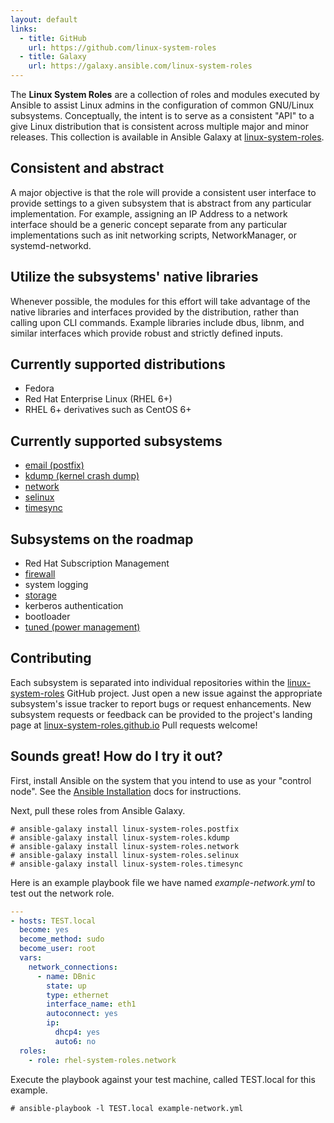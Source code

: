 ```yaml
---
layout: default
links:
  - title: GitHub
    url: https://github.com/linux-system-roles
  - title: Galaxy
    url: https://galaxy.ansible.com/linux-system-roles
---
```

The **Linux System Roles** are a collection of roles and modules executed by
Ansible to assist Linux admins in the configuration of common GNU/Linux
subsystems. Conceptually, the intent is to serve as a consistent "API" to a
give Linux distribution that is consistent across multiple major and minor
releases. This collection is available in Ansible Galaxy at
[linux-system-roles](https://galaxy.ansible.com/linux-system-roles/).

## Consistent and abstract

A major objective is that the role will provide a consistent user interface to
provide settings to a given subsystem that is abstract from any particular
implementation.  For example, assigning an IP Address to a network interface
should be a generic concept separate from any particular implementations such
as init networking scripts, NetworkManager, or systemd-networkd.

## Utilize the subsystems' native libraries
Whenever possible, the modules for this effort will take advantage of the
native libraries and interfaces provided by the distribution, rather than
calling upon CLI commands.  Example libraries include dbus, libnm, and similar
interfaces which provide robust and strictly defined inputs.

## Currently supported distributions

- Fedora
- Red Hat Enterprise Linux (RHEL 6+)
- RHEL 6+ derivatives such as CentOS 6+

## Currently supported subsystems

- [email (postfix)](https://galaxy.ansible.com/linux-system-roles/postfix/)
- [kdump (kernel crash dump)](https://galaxy.ansible.com/linux-system-roles/kdump/)
- [network](https://galaxy.ansible.com/linux-system-roles/network/)
- [selinux](https://galaxy.ansible.com/linux-system-roles/selinux/)
- [timesync](https://galaxy.ansible.com/linux-system-roles/timesync/)

## Subsystems on the roadmap

- Red Hat Subscription Management
- [firewall](https://galaxy.ansible.com/linux-system-roles/firewall/)
- system logging
- [storage](https://galaxy.ansible.com/linux-system-roles/storage/)
- kerberos authentication
- bootloader
- [tuned (power management)](https://galaxy.ansible.com/linux-system-roles/tuned/)

## Contributing

Each subsystem is separated into individual repositories within the
[linux-system-roles](https://github.com/linux-system-roles) GitHub project.
Just open a new issue against the appropriate subsystem's issue tracker to
report bugs or request enhancements.  New subsystem requests or feedback can be
provided to the project's landing page at
[linux-system-roles.github.io](https://linux-system-roles.github.io) Pull
requests welcome!

## Sounds great! How do I try it out?

First, install Ansible on the system that you intend to use as your "control
node".  See the [Ansible Installation](https://docs.ansible.com/ansible/intro_installation.html#installation)
docs for instructions.

Next, pull these roles from Ansible Galaxy.

```
# ansible-galaxy install linux-system-roles.postfix
# ansible-galaxy install linux-system-roles.kdump
# ansible-galaxy install linux-system-roles.network
# ansible-galaxy install linux-system-roles.selinux
# ansible-galaxy install linux-system-roles.timesync
```

Here is an example playbook file we have named <em>example-network.yml</em> to
test out the network role.

```yaml
---
- hosts: TEST.local
  become: yes
  become_method: sudo
  become_user: root
  vars:
    network_connections:
      - name: DBnic
        state: up
        type: ethernet
        interface_name: eth1
        autoconnect: yes
        ip:
          dhcp4: yes
          auto6: no
  roles:
    - role: rhel-system-roles.network
```

Execute the playbook against your test machine, called TEST.local for this
example.

```
# ansible-playbook -l TEST.local example-network.yml
```

